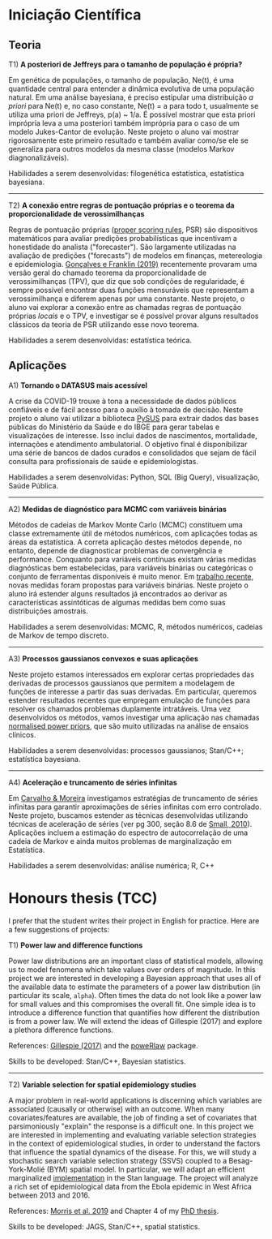 
# Iniciação Científica

## Teoria

T1) **A posteriori de Jeffreys para o tamanho de população é própria?**

Em genética de populações, o tamanho de população, Ne(t), é uma quantidade central para entender a dinâmica evolutiva de uma população natural.
Em uma análise bayesiana, é preciso estipular uma distribuição _a priori_ para Ne(t) e, no caso constante, Ne(t) = a para todo t, usualmente se utiliza uma priori de Jeffreys, p(a) ~ 1/a.
É possível mostrar que esta priori imprópria leva a uma posteriori também imprópria para o caso de um modelo Jukes-Cantor de evolução.
Neste projeto o aluno vai mostrar rigorosamente este primeiro resultado e também avaliar como/se ele se generaliza para outros modelos da mesma classe (modelos Markov diagnonalizáveis).

Habilidades a serem desenvolvidas: filogenética estatística, estatística bayesiana.

---

T2) **A conexão entre regras de pontuação próprias e o teorema da proporcionalidade de verossimilhanças**

Regras de pontuação próprias ([proper scoring rules](https://github.com/maxbiostat/proper_scoring_rules), PSR) são dispositivos matemáticos para avaliar predições probabilísticas que incentivam a honestidade do analista ("forecaster").
São largamente utilizadas na avaliação de predições ("forecasts") de modelos em finanças, metereologia e epidemiologia.
[Gonçalves e Franklin (2019)](https://arxiv.org/abs/1906.10733) recentemente provaram uma versão geral do chamado teorema da proporcionalidade de verossimilhanças (TPV), que diz que sob condições de regularidade, é sempre possível encontrar duas funções mensuráveis que representam a verossimilhança e diferem apenas por uma constante. 
Neste projeto, o aluno vai explorar a conexão entre as chamadas regras de pontuação próprias _locais_ e o TPV, e investigar se é possível provar alguns resultados clássicos da teoria de PSR utilizando esse novo teorema. 

Habilidades a serem desenvolvidas: estatística teórica.

## Aplicações

A1) **Tornando o DATASUS mais acessível**

A crise da COVID-19 trouxe à tona a necessidade de dados públicos confiáveis e de fácil acesso para o auxílio à tomada de decisão.
Neste projeto o aluno vai utilizar a biblioteca [PySUS](https://github.com/AlertaDengue/PySUS) para extrair dados das bases públicas do Ministério da Saúde e do IBGE para gerar tabelas e visualizações de interesse.
Isso inclui dados de nascimentos, mortalidade, internações e atendimento ambulatorial.
O objetivo final é disponibilizar uma série de bancos de dados curados e consolidados que sejam de fácil consulta para profissionais de saúde e epidemiologistas.

Habilidades a serem desenvolvidas: Python, SQL (Big Query), visualização, Saúde Pública.

---

A2) **Medidas de diagnóstico para MCMC com variáveis binárias**

Métodos de cadeias de Markov Monte Carlo (MCMC) constituem uma classe extremamente útil de métodos numéricos, com aplicações todas as áreas da estatística. A correta aplicação destes métodos depende, no entanto, depende de diagnosticar problemas de convergência e performance. 
Conquanto para variáveis contínuas existam várias medidas diagnósticas bem estabelecidas, para variáveis binárias ou categóricas o conjunto de ferramentas disponíveis é muito menor.
Em [trabalho recente](https://github.com/maxbiostat/presentations/blob/master/PDF/Phylo_MCMC_diagnostics.pdf), novas medidas foram propostas para variáveis binárias. Neste projeto o aluno irá estender alguns resultados já encontrados ao derivar as características assintóticas de algumas medidas bem como suas distribuições amostrais.

Habilidades a serem desenvolvidas: MCMC, R, métodos numéricos, cadeias de Markov de tempo discreto. 

---

A3) **Processos gaussianos convexos e suas aplicações**

Neste projeto estamos interessados em explorar certas propriedades das derivadas de processos gaussianos que permitem a modelagem de funções de interesse a partir das suas derivadas.
Em particular, queremos estender resultados recentes que empregam emulação de funções para resolver os chamados problemas duplamente intratáveis.
Uma vez desenvolvidos os métodos, vamos investigar uma aplicação nas chamadas [normalised power priors](https://onlinelibrary.wiley.com/doi/10.1002/sim.9124), que são muito utilizadas na análise de ensaios clínicos.

Habilidades a serem desenvolvidas: processos gaussianos; Stan/C++; estatística bayesiana.

---

A4) **Aceleração e truncamento de séries infinitas**

Em [Carvalho & Moreira](https://github.com/maxbiostat/truncation_tests) investigamos estratégias de truncamento de séries infinitas para garantir aproximações de séries infinitas com erro controlado. Neste projeto, buscamos estender as técnicas desenvolvidas utilizando técnicas de aceleração de séries (ver pg 300, seção 8.6 de [Small, 2010](https://www.esalq.usp.br/departamentos/lce/arquivos/aulas/2011/LCE5866/Expansions%20and%20Asymptotics%20for%20Statistics.pdf)). Aplicações incluem a estimação do espectro de autocorrelação de uma cadeia de Markov e ainda muitos problemas de marginalização em Estatística.

Habilidades a serem desenvolvidas: análise numérica; R, C++

# Honours thesis (TCC)

I prefer that the student writes their project in English for practice.  Here are a few suggestions of projects:

T1) **Power law and difference functions**

Power law distributions are an important class of statistical models, allowing us to model fenomena which take values over orders of magnitude.
In this project we are interested in developing a Bayesian approach that uses all of the available data to estimate the parameters of a power law distribution (in particular its scale, `alpha`).
Often times the data do not look like a power law for small values and this compromises the overall fit.
One simple idea is to introduce a difference function that quantifies how different the distribution is from a power law.
We will extend the ideas of Gillespie (2017) and explore a plethora difference functions. 

References: [Gillespie (2017)](https://www.jstor.org/stable/26362189) and the [poweRlaw](https://github.com/csgillespie/poweRlaw) package.

Skills to be developed: Stan/C++, Bayesian statistics.

---

T2) **Variable selection for spatial epidemiology studies**

A major problem in real-world applications is discerning which variables are associated (causally or otherwise) with an outcome.
When many covariates/features are available, the job of finding a set of covariates that parsimoniously "explain" the response is a difficult one.
In this project we are interested in implementing and evaluating variable selection strategies in the context of epidemiological studies, in order to understand the factors that influence the spatial dynamics of the disease.
For this, we will study a stochastic search variable selection strategy (SSVS) coupled to a Besag-York-Molié (BYM) spatial model.
In particular, we will adapt an efficient marginalized [implementation](https://mc-stan.org/users/documentation/case-studies/icar_stan.html) in the Stan language.
The project will analyze a rich set of epidemiological data from the Ebola epidemic in West Africa between 2013 and 2016.

References: [Morris et al. 2019](http://www.stat.columbia.edu/~gelman/research/published/bym_article_SSTEproof.pdf) and Chapter 4 of my [PhD thesis](https://github.com/maxbiostat/PhD_Thesis). 

Skills to be developed: JAGS, Stan/C++, spatial statistics.

